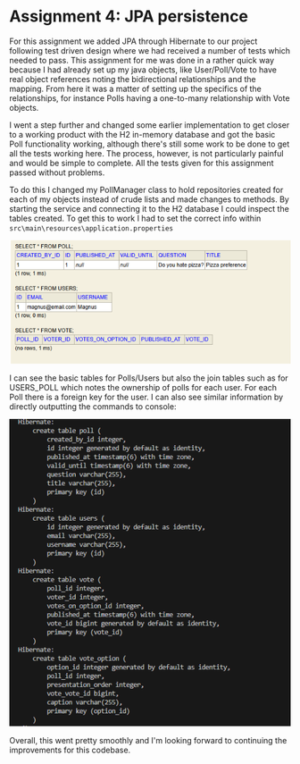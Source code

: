 # Assignment 4: JPA persistence

For this assignment we added JPA through Hibernate to our project following test driven design where we had received a number of tests which needed to pass. This assignment for me was done in a rather quick way because I had already set up my java objects, like User/Poll/Vote to have real object references noting the bidirectional relationships and the mapping. From here it was a matter of setting up the specifics of the relationships, for instance Polls having a one-to-many relationship with Vote objects. 

I went a step further and changed some earlier implementation to get closer to a working product with the H2 in-memory database and got the basic Poll functionality working, although there's still some work to be done to get all the tests working here. The process, however, is not particularly painful and would be simple to complete. All the tests given for this assignment passed without problems. 

To do this I changed my PollManager class to hold repositories created for each of my objects instead of crude lists and made changes to methods. 
By starting the service and connecting it to the H2 database I could inspect the tables created. To get this to work I had to set the correct info within 
 `src\main\resources\application.properties`

![alt text](image-3.png)
 
I can see the basic tables for Polls/Users but also the join tables such as for USERS_POLL which notes the ownership of polls for each user. For each Poll there is a foreign key for the user. I can also see similar information by directly outputting the commands to console:

![alt text](image.png)

Overall, this went pretty smoothly and I'm looking forward to continuing the improvements for this codebase. 